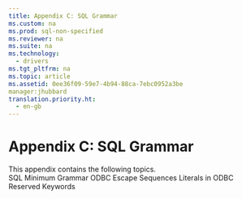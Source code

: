 ```yaml
---
title: Appendix C: SQL Grammar
ms.custom: na
ms.prod: sql-non-specified
ms.reviewer: na
ms.suite: na
ms.technology: 
  - drivers
ms.tgt_pltfrm: na
ms.topic: article
ms.assetid: 0ee36f09-59e7-4b94-88ca-7ebc0952a3be
manager:jhubbard
translation.priority.ht: 
  - en-gb
---
```

# Appendix C: SQL Grammar
<?xml version="1.0" encoding="utf-8"?>
<developerReferenceWithoutSyntaxDocument xmlns="http://ddue.schemas.microsoft.com/authoring/2003/5" xmlns:xlink="http://www.w3.org/1999/xlink" xmlns:xsi="http://www.w3.org/2001/XMLSchema-instance" xsi:schemaLocation="http://ddue.schemas.microsoft.com/authoring/2003/5 http://dduestorage.blob.core.windows.net/ddueschema/developer.xsd">
  <introduction>
    <para>This appendix contains the following topics.

</para>
  </introduction>
  <section>
    <content>
      <list class="bullet">
        <listItem>
          <para>
            <legacyLink xlink:href="4f36d785-104f-4fec-93be-f201203bc7c7">SQL Minimum Grammar</legacyLink>
          </para>
        </listItem>
        <listItem>
          <para>
            <legacyLink xlink:href="646d5f0b-df0c-47a6-a630-99cac1026a4c">ODBC Escape Sequences</legacyLink>
          </para>
        </listItem>
        <listItem>
          <para>
            <legacyLink xlink:href="e66e9ab8-6dcc-47e2-bcb6-efdb324a1d3b">Literals in ODBC</legacyLink>
          </para>
        </listItem>
        <listItem>
          <para>
            <legacyLink xlink:href="8eeede59-a828-44bf-866c-1ca9a77a2c5e">Reserved Keywords</legacyLink>
          </para>
        </listItem>
      </list>
    </content>
  </section>
  <relatedTopics />
</developerReferenceWithoutSyntaxDocument>